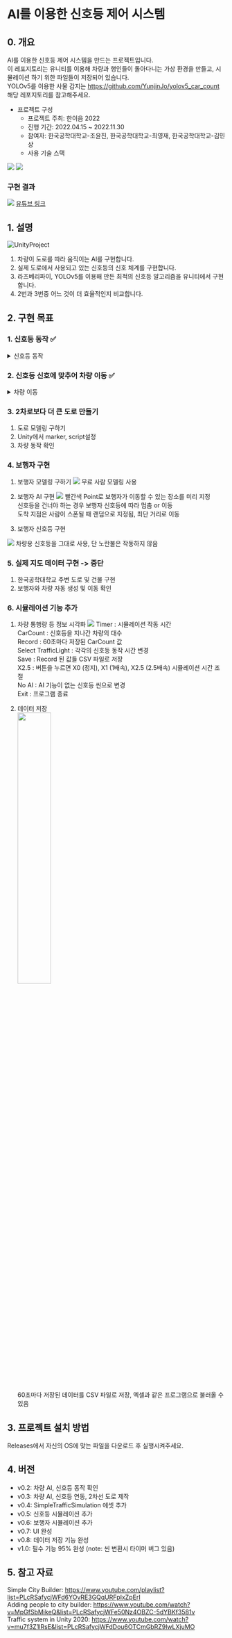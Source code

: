 # AI를 이용한 신호등 제어 시스템
  
  
## 0. 개요
AI를 이용한 신호등 제어 시스템을 만드는 프로젝트입니다.  
이 레포지토리는 유니티를 이용해 차량과 행인들이 돌아다니는 가상 환경을 만들고, 시뮬레이션 하기 위한 파일들이 저장되어 있습니다.  
YOLOv5를 이용한 사물 감지는 https://github.com/YunjinJo/yolov5_car_count 해당 레포지토리를 참고해주세요.

- 프로젝트 구성
  - 프로젝트 주최: 한이음 2022
  - 진행 기간: 2022.04.15 ~ 2022.11.30
  - 참여자: 한국공학대학교-조윤진, 한국공학대학교-최영재, 한국공학대학교-김민상
  - 사용 기술 스택  
<img src="https://img.shields.io/badge/C Sharp-239120?style=for-the-badge&logo=C Sharp&logoColor=white">  
<img src="https://img.shields.io/badge/Unity-000000?style=for-the-badge&logo=Unity&logoColor=white">

### 구현 결과
<img src="https://github.com/YunjinJo/TrafficSimulation/blob/master/README_files/Result_thumnail.png?raw=true">
<a href="https://www.youtube.com/watch?v=Z5d_juwLt5g">유튜브 링크</a>



## 1. 설명
![UnityProject](https://github.com/YunjinJo/TrafficSimulation/blob/master/README_files/UnityProject.png?raw=true)
1. 차량이 도로를 따라 움직이는 AI를 구현합니다.
2. 실제 도로에서 사용되고 있는 신호등의 신호 체계를 구현합니다.
3. 라즈베리파이, YOLOv5를 이용해 만든 최적의 신호등 알고리즘을 유니티에서 구현합니다.
4. 2번과 3번중 어느 것이 더 효율적인지 비교합니다.

## 2. 구현 목표
### 1. 신호등 동작 ✅
<details>
<summary>신호등 동작</summary>

<details>
<summary>구버전</summary>
<div>


<img src = "https://github.com/YunjinJo/TrafficSimulation/blob/master/README_files/plan1_1.png?raw=true" width="45%">   
<img src = "https://github.com/YunjinJo/TrafficSimulation/blob/master/README_files/plan1_2.png?raw=true" width="45%">   

정해진 시간에 따라 신호등의 신호가 자동으로 변경되는 것을 확인
</div>
</details>

<details>
<summary>신버전</summary>
<div>
<img src = "https://github.com/YunjinJo/TrafficSimulation/blob/master/README_files/TrafficLights_Image.png?raw=true" width="45%">   
</div>
</details>
</details>


### 2. 신호등 신호에 맞추어 차량 이동 ✅  
<details>
<summary>차량 이동</summary>

<details>
<summary>구버전</summary>
<div>

<img src = "https://github.com/YunjinJo/TrafficSimulation/blob/master/README_files/Plan2_gif.gif?raw=true">

<a href="https://www.youtube.com/watch?v=37I2fnLaaOU">유튜브 링크</a>

↑클릭시 유튜브로 이동  
신호등의 신호에 따라 차량이 멈추고, 움직이는 것을 확인
</div>
</details>

<details>
<summary>신버전</summary>
<div>
<img src = "https://github.com/YunjinJo/TrafficSimulation/blob/master/README_files/TrafficLights%20demo.gif?raw=true">
</div>
</details>


</details>

### 3. 2차로보다 더 큰 도로 만들기 
1. 도로 모델링 구하기  
2. Unity에서 marker, script설정  
3. 차량 동작 확인  


### 4. 보행자 구현
1. 보행자 모델링 구하기
   <img src = "https://github.com/YunjinJo/TrafficSimulation/blob/master/README_files/Human%20Modeling.png?raw=true">
   무료 사람 모델링 사용

2. 보행자 AI 구현
   <img src = "https://github.com/YunjinJo/TrafficSimulation/blob/master/README_files/Ped_Waypoint.png?raw=true">
   빨간색 Point로 보행자가 이동할 수 있는 장소를 미리 지정  
   신호등을 건너야 하는 경우 보행자 신호등에 따라 멈춤 or 이동  
   도착 지점은 사람이 스폰될 때 랜덤으로 지정됨, 최단 거리로 이동
3. 보행자 신호등 구현
  <img src = "https://github.com/YunjinJo/TrafficSimulation/blob/master/README_files/Ped_Lights.png?raw=true">
  차량용 신호등을 그대로 사용, 단 노란불은 작동하지 않음

### 5. 실제 지도 데이터 구현 -> 중단
1. 한국공학대학교 주변 도로 및 건물 구현
2. 보행자와 차량 자동 생성 및 이동 확인

### 6. 시뮬레이션 기능 추가
1. 차량 통행량 등 정보 시각화
   <img src = "https://github.com/YunjinJo/TrafficSimulation/blob/master/README_files/UI.png?raw=true">
   Timer : 시뮬레이션 작동 시간  
   CarCount : 신호등을 지나간 차량의 대수  
   Record : 60초마다 저장된 CarCount 값  
   Select TrafficLight : 각각의 신호등 동작 시간 변경  
   Save : Record 된 값들 CSV 파일로 저장  
   X2.5 : 버튼을 누르면 X0 (정지), X1 (1배속), X2.5 (2.5배속) 시뮬레이션 시간 조절  
   No AI : AI 기능이 없는 신호등 씬으로 변경  
   Exit : 프로그램 종료  

2. 데이터 저장  
   <img src = "https://github.com/YunjinJo/TrafficSimulation/blob/master/README_files/CSV%20Data.png?raw=true" width = "40%">  
   60초마다 저장된 데이터를 CSV 파일로 저장, 엑셀과 같은 프로그램으로 불러올 수 있음
 


## 3. 프로젝트 설치 방법
Releases에서 자신의 OS에 맞는 파일을 다운로드 후 실행시켜주세요.

## 4. 버전
- v0.2: 차량 AI, 신호등 동작 확인
- v0.3: 차량 AI, 신호등 연동, 2차선 도로 제작
- v0.4: SimpleTrafficSimulation 에셋 추가
- v0.5: 신호등 시뮬레이션 추가
- v0.6: 보행자 시뮬레이션 추가
- v0.7: UI 완성
- v0.8: 데이터 저장 기능 완성
- v1.0: 필수 기능 95% 완성
  (note: 씬 변환시 타이머 버그 있음)


## 5. 참고 자료
Simple City Builder: https://www.youtube.com/playlist?list=PLcRSafycjWFd6YOvRE3GQqURFpIxZpErI   
Adding people to city builder: https://www.youtube.com/watch?v=MpGfSbMikeQ&list=PLcRSafycjWFe50Nz4OBZC-5dYBKf3581v   
Traffic system in Unity 2020: https://www.youtube.com/watch?v=mu7f3Z1lRsE&list=PLcRSafycjWFdDou6OTCmGbRZ9lwLXjuMO   
